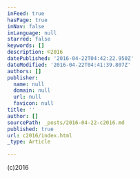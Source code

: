 ```yaml
---
inFeed: true
hasPage: true
inNav: false
inLanguage: null
starred: false
keywords: []
description: ©2016
datePublished: '2016-04-22T04:42:22.950Z'
dateModified: '2016-04-22T04:41:39.807Z'
authors: []
publisher:
  name: null
  domain: null
  url: null
  favicon: null
title: ''
author: []
sourcePath: _posts/2016-04-22-c2016.md
published: true
url: c2016/index.html
_type: Article

---
```

(c)2016
